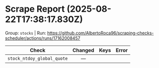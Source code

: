 # Scrape Report (2025-08-22T17:38:17.830Z)

Group: `stocks`  |  Run: https://github.com/AlbertoRoca96/scraping-checks-scheduler/actions/runs/17162008457

| Check | Changed | Keys | Error |
|---|:---:|:--|:--|
| `stock_ntdoy_global_quote` | — |  |  |
